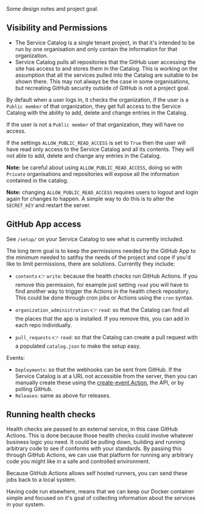 Some design notes and project goal.

## Visibility and Permissions

* The Service Catalog is a single tenant project, in that it's intended to be run by one organisation and only contain the information for that organization.
* Service Catalog pulls all repositories that the GitHub user accessing the site has access to and stores them in the Catalog. This is working on the assumption that all the services pulled into the Catalog are suitable to be shown there. This may not always be the case in some organisations, but recreating GitHub security outside of GitHub is not a project goal.

By default when a user logs in, it checks the organization, if the user is a `Public member` of that organization, they get full access to the Service Catalog with the ability to add, delete and change entries in the Catalog.

If the user is not a `Public member` of that organization, they will have no access.

If the settings `ALLOW_PUBLIC_READ_ACCESS` is set to `True` then the user will have read only access to the Service Catalog and all its contents. They will not able to add, delete and change any entries in the Catalog.

**Note:** be careful about using `ALLOW_PUBLIC_READ_ACCESS`, doing so with `Private` organisations and repositories will expose all the information contained in the catalog.

**Note:** changing `ALLOW_PUBLIC_READ_ACCESS` requires users to logout and login again for changes to happen. A simple way to do this is to alter the `SECRET_KEY` and restart the server.

## GitHub App access

See `/setup/` on your Service Catalog to see what is currently included.

The long term goal is to keep the permissions needed by the GitHub App to the minimum needed to satifsy the needs of the project and cope if you'd like to limit permissions, there are solutions. Currently they include:

* `contents` 👉 `write`: because the health checks run GitHub Actions. If you remove this permission, for example just setting `read` you will have to find another way to trigger the Actions in the health check repository. This could be done through cron jobs or Actions using the `cron` syntax.

* `organization_administration` 👉 `read`: so that the Catalog can find all the places that the app is installed. If you remove this, you can add in each repo individually.

* `pull_requests` 👉 `read`: so that the Catalog can create a pull request with a populated `catalog.json` to make the setup easy.

Events:

* `Deployments`: so that the webhooks can be sent from GitHub. If the Service Catalog is at a URL not accessible from the server, then you can manually create these using the [create-event Action](https://github.com/clearwind-ca/create-event), the API, or by polling GitHub.
* `Releases`: same as above for releases.

## Running health checks

Health checks are passed to an external service, in this case GitHub Actions. This is done because those health checks could involve whatever business logic you need. It could be pulling down, building and running arbitrary code to see if conforms with your standards. By passing this through GitHub Actions, we can use that platform for running any arbitrary code you might like in a safe and controlled environment.

Because GitHub Actions allows self hosted runners, you can send these jobs back to a local system.

Having code run elsewhere, means that we can keep our Docker container simple and focused on it's goal of collecting information about the services in your system.

